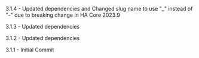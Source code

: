 3.1.4 - Updated dependencies and Changed slug name to use "_" instead of "-" due to breaking change in HA Core 2023.9

3.1.3 - Updated dependencies

3.1.2 - Updated dependencies

3.1.1 - Initial Commit
